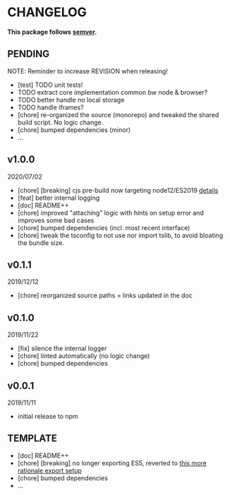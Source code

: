 # CHANGELOG
**This package follows [semver](https://semver.org/).**

## PENDING
NOTE: Reminder to increase REVISION when releasing!
* [test] TODO unit tests!
* TODO extract core implementation common bw node & browser?
* TODO better handle no local storage
* TODO handle iframes?
* [chore] re-organized the source (monorepo) and tweaked the shared build script. No logic change.
* [chore] bumped dependencies (minor)
* ...

## v1.0.0
2020/07/02
* [chore] [breaking] cjs pre-build now targeting node12/ES2019 [details](../../CONTRIBUTING/module-exports.md)
* [feat] better internal logging
* [doc] README++
* [chore] improved "attaching" logic with hints on setup error and improves some bad cases
* [chore] bumped dependencies (incl. most recent interface)
* [chore] tweak the tsconfig to not use nor import tslib, to avoid bloating the bundle size.

## v0.1.1
2019/12/12
* [chore] reorganized source paths = links updated in the doc

## v0.1.0
2019/11/22
* [fix] silence the internal logger
* [chore] linted automatically (no logic change)
* [chore] bumped dependencies

## v0.0.1
2019/11/11
* initial release to npm

## TEMPLATE
* [doc] README++
* [chore] [breaking] no longer exporting ES5, reverted to [this more rationale export setup](../../CONTRIBUTING/module-exports.md)
* [chore] bumped dependencies
* ...
